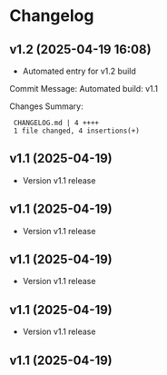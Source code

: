 # Changelog

## v1.2 (2025-04-19 16:08)

- Automated entry for v1.2 build

Commit Message: Automated build: v1.1

Changes Summary:
```
 CHANGELOG.md | 4 ++++
 1 file changed, 4 insertions(+)
```


## v1.1 (2025-04-19)

- Version v1.1 release

## v1.1 (2025-04-19)

- Version v1.1 release

## v1.1 (2025-04-19)

- Version v1.1 release

## v1.1 (2025-04-19)

- Version v1.1 release

## v1.1 (2025-04-19)
